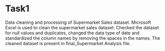# Task1
Data cleaning and processing of Supermarket Sales dataset. 
Microsoft Excel is used to clean the supermarket sales dataset. 
Checked the dataset for null values and duplicates, changed the data type of date and standardized the column names by removing the spaces in the names. 
The cleaned dataset is present in final_Supermarket Analysis file. 
